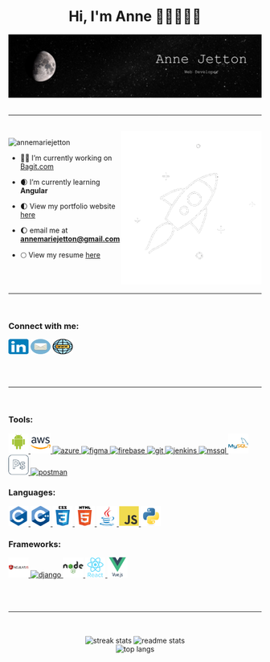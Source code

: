 <div align="center">
  <h1 align="Center">Hi, I'm Anne 👋🏻👩🏻‍🚀</h1>
  <img src="https://github.com/AnneMarieJetton/AnneMarieJetton/blob/main/LinkedInBannerV2.png">
</div>

<br/>
<hr/>
<br/>

<img align="right" alt="Coding" width="280" src="https://github.com/AnneMarieJetton/AnneMarieJetton/blob/main/rocket_ship_white.gif">

<p align="left"> <img src="https://komarev.com/ghpvc/?username=annemariejetton&label=Profile%20views&color=0e75b6&style=flat" alt="annemariejetton" /> </p>

- 🔭🌑 I’m currently working on [Bagit.com](https://github.com/AnneMarieJetton/BagIt)

- 🌒 I’m currently learning **Angular**

- 🌓 View my portfolio website [here](https://annemariejetton.github.io/personal-website/)

- 🌔 email me at **annemariejetton@gmail.com**

- 🌕 View my resume [here](https://docs.google.com/document/d/1Zj3rg6WxoRnWKbS5rXz5nJG9O6NAr6JwbcMVSQVYRcI/edit?usp=sharing)

<br/>
<br/>
<hr/>
<br/>

<h3 align="left">Connect with me:</h3>
<p align="left">
<a href="https://linkedin.com/in/www.linkedin.com/in/anne-jetton" target="blank">
  <img align="center" src="https://github.com/AnneMarieJetton/AnneMarieJetton/blob/main/LinkedIn_icon_color.png" alt="www.linkedin.com/in/anne-jetton" height="30" width="40" /></a>
<a href="mailto:annemariejetton@gmail.com" target="blank">
  <img align="center" src="https://github.com/AnneMarieJetton/AnneMarieJetton/blob/main/mail_icon_color.png" alt="www.linkedin.com/in/anne-jetton" height="30" width="40" /></a>
<a href="https://annemariejetton.github.io/personal-website/" target="blank">
  <img align="center" src="https://github.com/AnneMarieJetton/AnneMarieJetton/blob/main/internet_icon_color.png" alt="www.linkedin.com/in/anne-jetton" height="30" width="40" /></a>

<br/>
<br/>
<br/>
<br/>
<hr/>
<br/>

<h3 align="left">Tools:</h3>
<a href="https://developer.android.com" target="_blank" rel="noreferrer"> 
  <img src="https://raw.githubusercontent.com/devicons/devicon/master/icons/android/android-original-wordmark.svg" alt="android" width="40" height="40"/> 
</a>
<a href="https://aws.amazon.com" target="_blank" rel="noreferrer"> 
  <img src="https://raw.githubusercontent.com/devicons/devicon/master/icons/amazonwebservices/amazonwebservices-original-wordmark.svg" alt="aws" width="40" height="40"/> 
</a>
<a href="https://azure.microsoft.com/en-in/" target="_blank" rel="noreferrer"> 
  <img src="https://www.vectorlogo.zone/logos/microsoft_azure/microsoft_azure-icon.svg" alt="azure" width="40" height="40"/> 
</a>
<a href="https://www.figma.com/" target="_blank" rel="noreferrer"> 
  <img src="https://www.vectorlogo.zone/logos/figma/figma-icon.svg" alt="figma" width="40" height="40"/> 
</a>
<a href="https://firebase.google.com/" target="_blank" rel="noreferrer"> 
  <img src="https://www.vectorlogo.zone/logos/firebase/firebase-icon.svg" alt="firebase" width="40" height="40"/> 
</a>
<a href="https://git-scm.com/" target="_blank" rel="noreferrer"> 
  <img src="https://www.vectorlogo.zone/logos/git-scm/git-scm-icon.svg" alt="git" width="40" height="40"/> 
</a>
<a href="https://www.jenkins.io" target="_blank" rel="noreferrer"> 
  <img src="https://www.vectorlogo.zone/logos/jenkins/jenkins-icon.svg" alt="jenkins" width="40" height="40"/> 
</a> 
<a href="https://www.microsoft.com/en-us/sql-server" target="_blank" rel="noreferrer"> 
  <img src="https://www.svgrepo.com/show/303229/microsoft-sql-server-logo.svg" alt="mssql" width="40" height="40"/> 
</a>
<a href="https://www.mysql.com/" target="_blank" rel="noreferrer"> 
  <img src="https://raw.githubusercontent.com/devicons/devicon/master/icons/mysql/mysql-original-wordmark.svg" alt="mysql" width="40" height="40"/> 
</a>
<a href="https://www.photoshop.com/en" target="_blank" rel="noreferrer"> 
  <img src="https://raw.githubusercontent.com/devicons/devicon/master/icons/photoshop/photoshop-line.svg" alt="photoshop" width="40" height="40"/> 
</a>
<a href="https://postman.com" target="_blank" rel="noreferrer"> 
  <img src="https://www.vectorlogo.zone/logos/getpostman/getpostman-icon.svg" alt="postman" width="40" height="40"/> 
</a> 

<h3 align="left">Languages:</h3>
<a href="https://www.cprogramming.com/" target="_blank" rel="noreferrer"> 
  <img src="https://raw.githubusercontent.com/devicons/devicon/master/icons/c/c-original.svg" alt="c" width="40" height="40"/> 
</a>
<a href="https://www.w3schools.com/cpp/" target="_blank" rel="noreferrer"> 
  <img src="https://raw.githubusercontent.com/devicons/devicon/master/icons/cplusplus/cplusplus-original.svg" alt="cplusplus" width="40" height="40"/> 
</a>
<a href="https://www.w3schools.com/css/" target="_blank" rel="noreferrer"> 
  <img src="https://raw.githubusercontent.com/devicons/devicon/master/icons/css3/css3-original-wordmark.svg" alt="css3" width="40" height="40"/> 
</a>
<a href="https://www.w3.org/html/" target="_blank" rel="noreferrer"> 
  <img src="https://raw.githubusercontent.com/devicons/devicon/master/icons/html5/html5-original-wordmark.svg" alt="html5" width="40" height="40"/> 
</a>
<a href="https://www.java.com" target="_blank" rel="noreferrer"> 
  <img src="https://raw.githubusercontent.com/devicons/devicon/master/icons/java/java-original.svg" alt="java" width="40" height="40"/> 
</a>
<a href="https://developer.mozilla.org/en-US/docs/Web/JavaScript" target="_blank" rel="noreferrer"> 
  <img src="https://raw.githubusercontent.com/devicons/devicon/master/icons/javascript/javascript-original.svg" alt="javascript" width="40" height="40"/> 
</a>
<a href="https://www.python.org" target="_blank" rel="noreferrer"> 
  <img src="https://raw.githubusercontent.com/devicons/devicon/master/icons/python/python-original.svg" alt="python" width="40" height="40"/> 
</a>



<h3 align="left">Frameworks:</h3>
<a href="https://angular.io" target="_blank" rel="noreferrer"> 
  <img src="https://raw.githubusercontent.com/devicons/devicon/master/icons/angularjs/angularjs-original-wordmark.svg" alt="angularjs" width="40" height="40"/> 
</a>
<a href="https://www.djangoproject.com/" target="_blank" rel="noreferrer"> 
  <img src="https://cdn.worldvectorlogo.com/logos/django.svg" alt="django" width="40" height="40"/> 
</a>
<a href="https://nodejs.org" target="_blank" rel="noreferrer"> 
  <img src="https://raw.githubusercontent.com/devicons/devicon/master/icons/nodejs/nodejs-original-wordmark.svg" alt="nodejs" width="40" height="40"/> 
</a>
<a href="https://reactjs.org/" target="_blank" rel="noreferrer"> 
  <img src="https://raw.githubusercontent.com/devicons/devicon/master/icons/react/react-original-wordmark.svg" alt="react" width="40" height="40"/> 
</a>
<a href="https://vuejs.org/" target="_blank" rel="noreferrer"> 
  <img src="https://raw.githubusercontent.com/devicons/devicon/master/icons/vuejs/vuejs-original-wordmark.svg" alt="vuejs" width="40" height="40"/> 
</a>

<br/>
<br/>
<br/>
<br/>
<hr/>
<br/>
<br/>

<div align=center>
  <img src="https://streak-stats.demolab.com/?user=AnneMarieJetton&count_private=true&theme=react&border_radius=10" alt="streak stats" />
  <img src="https://github-readme-stats.vercel.app/api?username=AnneMarieJetton&count_private=true&show_icons=true&theme=react&rank_icon=github&border_radius=10" alt="readme stats" />
  <br/>
  <img src="https://github-readme-stats.vercel.app/api/top-langs/?username=AnneMarieJetton&layout=compact&theme=react&border_radius=10&size_weight=0.5&count_weight=0.5" alt="top langs"/>
</div>

<br/>
<br/>




